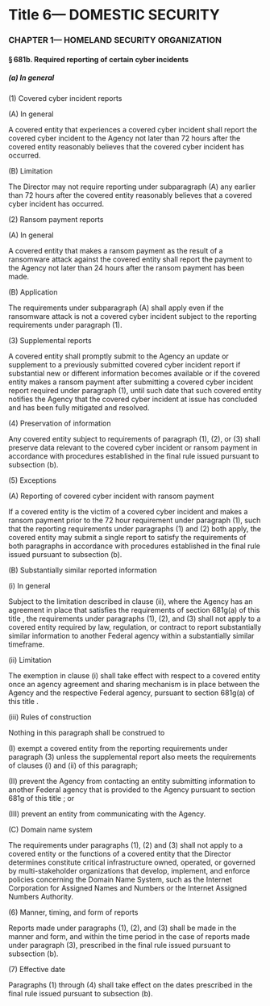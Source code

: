 
# Title 6— DOMESTIC SECURITY
### CHAPTER 1— HOMELAND SECURITY ORGANIZATION
#### § 681b. Required reporting of certain cyber incidents
##### (a) In general

(1) Covered cyber incident reports

(A) In general

A covered entity that experiences a covered cyber incident shall report the covered cyber incident to the Agency not later than 72 hours after the covered entity reasonably believes that the covered cyber incident has occurred.

(B) Limitation

The Director may not require reporting under subparagraph (A) any earlier than 72 hours after the covered entity reasonably believes that a covered cyber incident has occurred.

(2) Ransom payment reports

(A) In general

A covered entity that makes a ransom payment as the result of a ransomware attack against the covered entity shall report the payment to the Agency not later than 24 hours after the ransom payment has been made.

(B) Application

The requirements under subparagraph (A) shall apply even if the ransomware attack is not a covered cyber incident subject to the reporting requirements under paragraph (1).

(3) Supplemental reports

A covered entity shall promptly submit to the Agency an update or supplement to a previously submitted covered cyber incident report if substantial new or different information becomes available or if the covered entity makes a ransom payment after submitting a covered cyber incident report required under paragraph (1), until such date that such covered entity notifies the Agency that the covered cyber incident at issue has concluded and has been fully mitigated and resolved.

(4) Preservation of information

Any covered entity subject to requirements of paragraph (1), (2), or (3) shall preserve data relevant to the covered cyber incident or ransom payment in accordance with procedures established in the final rule issued pursuant to subsection (b).

(5) Exceptions

(A) Reporting of covered cyber incident with ransom payment

If a covered entity is the victim of a covered cyber incident and makes a ransom payment prior to the 72 hour requirement under paragraph (1), such that the reporting requirements under paragraphs (1) and (2) both apply, the covered entity may submit a single report to satisfy the requirements of both paragraphs in accordance with procedures established in the final rule issued pursuant to subsection (b).

(B) Substantially similar reported information

(i) In general

Subject to the limitation described in clause (ii), where the Agency has an agreement in place that satisfies the requirements of section 681g(a) of this title , the requirements under paragraphs (1), (2), and (3) shall not apply to a covered entity required by law, regulation, or contract to report substantially similar information to another Federal agency within a substantially similar timeframe.

(ii) Limitation

The exemption in clause (i) shall take effect with respect to a covered entity once an agency agreement and sharing mechanism is in place between the Agency and the respective Federal agency, pursuant to section 681g(a) of this title .

(iii) Rules of construction

Nothing in this paragraph shall be construed to

(I) exempt a covered entity from the reporting requirements under paragraph (3) unless the supplemental report also meets the requirements of clauses (i) and (ii) of this paragraph;

(II) prevent the Agency from contacting an entity submitting information to another Federal agency that is provided to the Agency pursuant to section 681g of this title ; or

(III) prevent an entity from communicating with the Agency.

(C) Domain name system

The requirements under paragraphs (1), (2) and (3) shall not apply to a covered entity or the functions of a covered entity that the Director determines constitute critical infrastructure owned, operated, or governed by multi-stakeholder organizations that develop, implement, and enforce policies concerning the Domain Name System, such as the Internet Corporation for Assigned Names and Numbers or the Internet Assigned Numbers Authority.

(6) Manner, timing, and form of reports

Reports made under paragraphs (1), (2), and (3) shall be made in the manner and form, and within the time period in the case of reports made under paragraph (3), prescribed in the final rule issued pursuant to subsection (b).

(7) Effective date

Paragraphs (1) through (4) shall take effect on the dates prescribed in the final rule issued pursuant to subsection (b).
